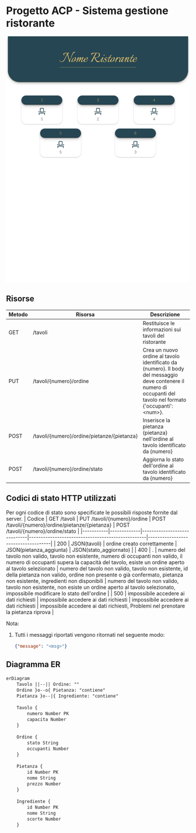 # Progetto ACP - Sistema gestione ristorante

<p align="center">
    <img src="./vista_tavoli.png">
</p>

## Risorse
| Metodo    | Risorsa                                     | Descrizione                                                                     |
|-----------|---------------------------------------------|---------------------------------------------------------------------------------|
| GET       | /tavoli                                     | Restituisce le informazioni sui tavoli del ristorante                           |
| PUT       | /tavoli/{numero}/ordine                     | Crea un nuovo ordine al tavolo identificato da {numero}. Il body del messaggio deve contenere il numero di occupanti del tavolo nel formato {'occupanti': \<num\>}.|
| POST      | /tavoli/{numero}/ordine/pietanze/{pietanza} | Inserisce la pietanza {pietanza} nell'ordine al tavolo identificato da {numero} |
| POST      | /tavoli/{numero}/ordine/stato               | Aggiorna lo stato dell'ordine al tavolo identificato da {numero}                |

## Codici di stato HTTP utilizzati
Per ogni codice di stato sono specificate le possibili risposte fornite dal server.
|   Codice  | GET /tavoli | PUT /tavoli/{numero}/ordine | POST /tavoli/{numero}/ordine/pietanze/{pietanza} | POST /tavoli/{numero}/ordine/stato |
|-----------|-------------|-----------------------------|--------------------------------------------------|------------------------------------|
|    200    |  JSON(tavoli) | ordine creato correttamente | JSON(pietanza_aggiunta) | JSON(stato_aggiornato) |
|    400    | . | numero del tavolo non valido, tavolo non esistente, numero di occupanti non valido, il numero di occupanti supera la capacità del tavolo, esiste un ordine aperto al tavolo selezionato  | numero del tavolo non valido, tavolo non esistente, id della pietanza non valido, ordine non presente o già confermato, pietanza non esistente, ingredienti non disponibili    | numero del tavolo non valido, tavolo non esistente, non esiste un ordine aperto al tavolo selezionato, impossibile modificare lo stato dell'ordine   |
|    500    | impossibile accedere ai dati richiesti | impossibile accedere ai dati richiesti | impossibile accedere ai dati richiesti | impossibile accedere ai dati richiesti, Problemi nel prenotare la pietanza riprova |

Nota:

1. Tutti i messaggi riportati vengono ritornati nel seguente modo:

    ```json
    {"message": "<msg>"}
    ```


## Diagramma ER
```mermaid
erDiagram
    Tavolo ||--|| Ordine: ""
    Ordine }o--o{ Pietanza: "contiene"
    Pietanza }o--|{ Ingrediente: "contiene"

    Tavolo {
        numero Number PK
        capacita Number
    }

    Ordine {
        stato String
        occupanti Number
    }

    Pietanza {
        id Number PK
        nome String
        prezzo Number
    }

    Ingrediente {
        id Number PK
        nome String
        scorte Number
    }
```
